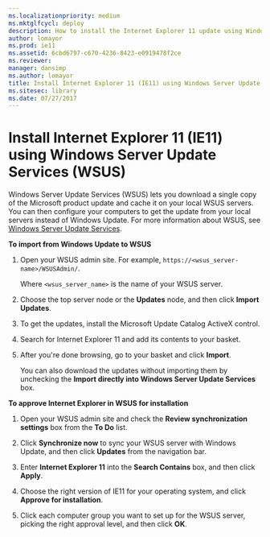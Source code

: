 ```yaml
---
ms.localizationpriority: medium
ms.mktglfcycl: deploy
description: How to install the Internet Explorer 11 update using Windows Server Update Services (WSUS)'
author: lomayor
ms.prod: ie11
ms.assetid: 6cbd6797-c670-4236-8423-e0919478f2ce
ms.reviewer: 
manager: dansimp
ms.author: lomayor
title: Install Internet Explorer 11 (IE11) using Windows Server Update Services (WSUS) (Internet Explorer 11 for IT Pros)
ms.sitesec: library
ms.date: 07/27/2017
---
```



# Install Internet Explorer 11 (IE11) using Windows Server Update Services (WSUS)
Windows Server Update Services (WSUS) lets you download a single copy of the Microsoft product update and cache it on your local WSUS servers. You can then configure your computers to get the update from your local servers instead of Windows Update. For more information about WSUS, see [Windows Server Update Services](https://go.microsoft.com/fwlink/p/?LinkID=276790).

 **To import from Windows Update to WSUS**

1.  Open your WSUS admin site. For example, `https://<wsus_server-name>/WSUSAdmin/`.<P>
Where `<wsus_server_name>` is the name of your WSUS server.

2.  Choose the top server node or the **Updates** node, and then click **Import Updates**.

3.  To get the updates, install the Microsoft Update Catalog ActiveX control.

4.  Search for Internet Explorer 11 and add its contents to your basket.

5.  After you're done browsing, go to your basket and click **Import**.

    You can also download the updates without importing them by unchecking the **Import directly into Windows Server Update Services** box.

 **To approve Internet Explorer in WSUS for installation**

1.  Open your WSUS admin site and check the **Review synchronization settings** box from the **To Do** list.

2.  Click **Synchronize now** to sync your WSUS server with Windows Update, and then click **Updates** from the navigation bar.

3.  Enter **Internet Explorer 11** into the **Search Contains** box, and then click **Apply**.

4.  Choose the right version of IE11 for your operating system, and click **Approve for installation**.

5.  Click each computer group you want to set up for the WSUS server, picking the right approval level, and then click **OK**.

 

 



